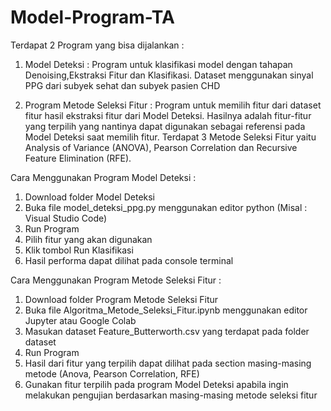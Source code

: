 # Model-Program-TA

Terdapat 2 Program yang bisa dijalankan :

1) Model Deteksi : Program untuk klasifikasi model dengan tahapan Denoising,Ekstraksi Fitur dan Klasifikasi. Dataset menggunakan sinyal PPG dari subyek sehat dan subyek                    pasien CHD

2) Program Metode Seleksi Fitur : Program untuk memilih fitur dari dataset fitur hasil ekstraksi fitur dari Model Deteksi. Hasilnya adalah fitur-fitur yang terpilih yang                                   nantinya dapat digunakan sebagai referensi pada Model Deteksi saat memilih fitur.  Terdapat 3 Metode Seleksi Fitur yaitu Analysis of                                     Variance (ANOVA), Pearson Correlation dan Recursive Feature Elimination (RFE).


Cara Menggunakan Program Model Deteksi :

1) Download folder Model Deteksi
2) Buka file model_deteksi_ppg.py menggunakan editor python (Misal : Visual Studio Code)
3) Run Program
4) Pilih fitur yang akan digunakan
5) Klik tombol Run Klasifikasi
6) Hasil performa dapat dilihat pada console terminal

Cara Menggunakan Program Metode Seleksi Fitur :
1) Download folder Program Metode Seleksi Fitur
2) Buka file Algoritma_Metode_Seleksi_Fitur.ipynb menggunakan editor Jupyter atau Google Colab
3) Masukan dataset Feature_Butterworth.csv yang terdapat pada folder dataset
4) Run Program
5) Hasil dari fitur yang terpilih dapat dilihat pada section masing-masing metode (Anova, Pearson Correlation, RFE)
6) Gunakan fitur terpilih pada program Model Deteksi apabila ingin melakukan pengujian berdasarkan masing-masing metode seleksi fitur
